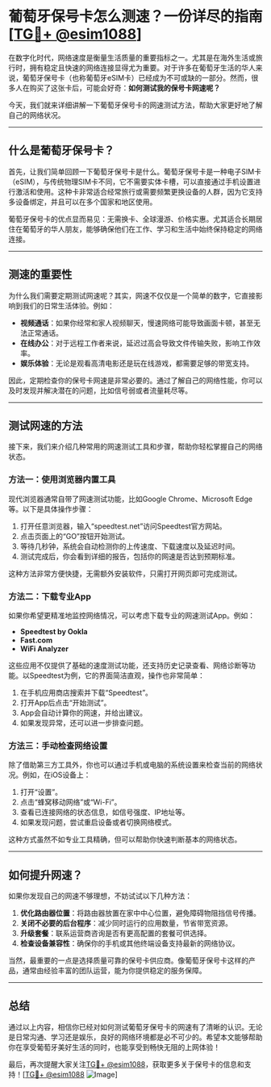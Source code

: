 # 葡萄牙保号卡怎么测速？一份详尽的指南[[TG💪+ @esim1088](https://t.me/s/esim1088)]

在数字化时代，网络速度是衡量生活质量的重要指标之一。尤其是在海外生活或旅行时，拥有稳定且快速的网络连接显得尤为重要。对于许多在葡萄牙生活的华人来说，葡萄牙保号卡（也称葡萄牙eSIM卡）已经成为不可或缺的一部分。然而，很多人在购买了这张卡后，可能会好奇：**如何测试我的保号卡网速呢？**

今天，我们就来详细讲解一下葡萄牙保号卡的网速测试方法，帮助大家更好地了解自己的网络状况。

---

## 什么是葡萄牙保号卡？

首先，让我们简单回顾一下葡萄牙保号卡是什么。葡萄牙保号卡是一种电子SIM卡（eSIM），与传统物理SIM卡不同，它不需要实体卡槽，可以直接通过手机设置进行激活和使用。这种卡非常适合经常旅行或需要频繁更换设备的人群，因为它支持多设备绑定，并且可以在多个国家和地区使用。

葡萄牙保号卡的优点显而易见：无需换卡、全球漫游、价格实惠。尤其适合长期居住在葡萄牙的华人朋友，能够确保他们在工作、学习和生活中始终保持稳定的网络连接。

---

## 测速的重要性

为什么我们需要定期测试网速呢？其实，网速不仅仅是一个简单的数字，它直接影响到我们的日常生活体验。例如：

- **视频通话**：如果你经常和家人视频聊天，慢速网络可能导致画面卡顿，甚至无法正常通话。
- **在线办公**：对于远程工作者来说，延迟过高会导致文件传输失败，影响工作效率。
- **娱乐体验**：无论是观看高清电影还是玩在线游戏，都需要足够的带宽支持。

因此，定期检查你的保号卡网速是非常必要的。通过了解自己的网络性能，你可以及时发现并解决潜在的问题，比如信号弱或者流量耗尽等。

---

## 测试网速的方法

接下来，我们来介绍几种常用的网速测试工具和步骤，帮助你轻松掌握自己的网络状态。

### 方法一：使用浏览器内置工具

现代浏览器通常自带了网速测试功能，比如Google Chrome、Microsoft Edge等。以下是具体操作步骤：

1. 打开任意浏览器，输入“speedtest.net”访问Speedtest官方网站。
2. 点击页面上的“GO”按钮开始测试。
3. 等待几秒钟，系统会自动检测你的上传速度、下载速度以及延迟时间。
4. 测试完成后，你会看到详细的报告，包括你的网速是否达到预期标准。

这种方法非常方便快捷，无需额外安装软件，只需打开网页即可完成测试。

### 方法二：下载专业App

如果你希望更精准地监控网络情况，可以考虑下载专业的网速测试App。例如：

- **Speedtest by Ookla**
- **Fast.com**
- **WiFi Analyzer**

这些应用不仅提供了基础的速度测试功能，还支持历史记录查看、网络诊断等功能。以Speedtest为例，它的界面简洁直观，操作也非常简单：

1. 在手机应用商店搜索并下载“Speedtest”。
2. 打开App后点击“开始测试”。
3. App会自动计算你的网速，并给出建议。
4. 如果发现异常，还可以进一步排查问题。

### 方法三：手动检查网络设置

除了借助第三方工具外，你也可以通过手机或电脑的系统设置来检查当前的网络状况。例如，在iOS设备上：

1. 打开“设置”。
2. 点击“蜂窝移动网络”或“Wi-Fi”。
3. 查看已连接网络的状态信息，如信号强度、IP地址等。
4. 如果发现问题，尝试重启设备或者切换网络模式。

这种方式虽然不如专业工具精确，但可以帮助你快速判断基本的网络状态。

---

## 如何提升网速？

如果你发现自己的网速不够理想，不妨试试以下几种方法：

1. **优化路由器位置**：将路由器放置在家中中心位置，避免障碍物阻挡信号传播。
2. **关闭不必要的后台程序**：减少同时运行的应用数量，节省带宽资源。
3. **升级套餐**：联系运营商咨询是否有更高配置的套餐可供选择。
4. **检查设备兼容性**：确保你的手机或其他终端设备支持最新的网络协议。

当然，最重要的一点是选择质量可靠的保号卡供应商。像葡萄牙保号卡这样的产品，通常由经验丰富的团队运营，能为你提供稳定的服务保障。

---

## 总结

通过以上内容，相信你已经对如何测试葡萄牙保号卡的网速有了清晰的认识。无论是日常沟通、学习还是娱乐，良好的网络环境都是必不可少的。希望本文能够帮助你在享受葡萄牙美好生活的同时，也能享受到畅快无阻的上网体验！

最后，再次提醒大家关注[TG💪+ @esim1088](https://t.me/s/esim1088)，获取更多关于保号卡的信息和支持！[[TG💪+ @esim1088](https://t.me/s/esim1088) ![Image](https://i.postimg.cc/4NQfJmqS/Snipaste-2025-05-13-00-14-12.png)]